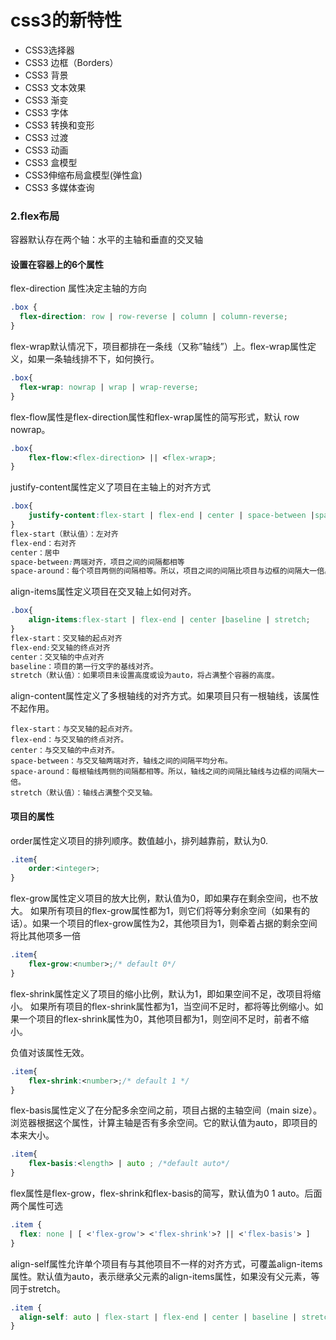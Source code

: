 # css3的新特性

- CSS3选择器
- CSS3 边框（Borders）
- CSS3 背景
- CSS3 文本效果
- CSS3 渐变
- CSS3 字体
- CSS3 转换和变形
- CSS3 过渡
- CSS3 动画
- CSS3 盒模型
- CSS3伸缩布局盒模型(弹性盒)
- CSS3 多媒体查询

### 2.flex布局
容器默认存在两个轴：水平的主轴和垂直的交叉轴

#### 设置在容器上的6个属性

flex-direction 属性决定主轴的方向
```css
.box {
  flex-direction: row | row-reverse | column | column-reverse;
}
```

flex-wrap默认情况下，项目都排在一条线（又称”轴线”）上。flex-wrap属性定义，如果一条轴线排不下，如何换行。
```css
.box{
  flex-wrap: nowrap | wrap | wrap-reverse;
}
```

flex-flow属性是flex-direction属性和flex-wrap属性的简写形式，默认 row nowrap。
```css
.box{
    flex-flow:<flex-direction> || <flex-wrap>;
}
```
justify-content属性定义了项目在主轴上的对齐方式
```css
.box{
    justify-content:flex-start | flex-end | center | space-between |space-around;
}
flex-start（默认值）：左对齐
flex-end：右对齐
center：居中
space-between:两端对齐，项目之间的间隔都相等
space-around：每个项目两侧的间隔相等。所以，项目之间的间隔比项目与边框的间隔大一倍。
```

align-items属性定义项目在交叉轴上如何对齐。
```css
.box{
    align-items:flex-start | flex-end | center |baseline | stretch;
}
flex-start：交叉轴的起点对齐
flex-end:交叉轴的终点对齐
center：交叉轴的中点对齐
baseline：项目的第一行文字的基线对齐。
stretch（默认值）：如果项目未设置高度或设为auto，将占满整个容器的高度。
```

align-content属性定义了多根轴线的对齐方式。如果项目只有一根轴线，该属性不起作用。
```
flex-start：与交叉轴的起点对齐。
flex-end：与交叉轴的终点对齐。
center：与交叉轴的中点对齐。
space-between：与交叉轴两端对齐，轴线之间的间隔平均分布。
space-around：每根轴线两侧的间隔都相等。所以，轴线之间的间隔比轴线与边框的间隔大一倍。
stretch（默认值）：轴线占满整个交叉轴。
```
#### 项目的属性

order属性定义项目的排列顺序。数值越小，排列越靠前，默认为0.
```css
.item{
    order:<integer>;
}
```
flex-grow属性定义项目的放大比例，默认值为0，即如果存在剩余空间，也不放大。
如果所有项目的flex-grow属性都为1，则它们将等分剩余空间（如果有的话）。如果一个项目的flex-grow属性为2，其他项目为1，则牵着占据的剩余空间将比其他项多一倍
```css
.item{
    flex-grow:<number>;/* default 0*/
}
```
flex-shrink属性定义了项目的缩小比例，默认为1，即如果空间不足，改项目将缩小。
如果所有项目的flex-shrink属性都为1，当空间不足时，都将等比例缩小。如果一个项目的flex-shrink属性为0，其他项目都为1，则空间不足时，前者不缩小。

负值对该属性无效。
```css
.item{
    flex-shrink:<number>;/* default 1 */
}
```

flex-basis属性定义了在分配多余空间之前，项目占据的主轴空间（main size）。浏览器根据这个属性，计算主轴是否有多余空间。它的默认值为auto，即项目的本来大小。
```css
.item{
    flex-basis:<length> | auto ; /*default auto*/
}
```

flex属性是flex-grow，flex-shrink和flex-basis的简写，默认值为0 1 auto。后面两个属性可选
```css
.item {
  flex: none | [ <'flex-grow'> <'flex-shrink'>? || <'flex-basis'> ]
}
```

align-self属性允许单个项目有与其他项目不一样的对齐方式，可覆盖align-items属性。默认值为auto，表示继承父元素的align-items属性，如果没有父元素，等同于stretch。
```css
.item {
  align-self: auto | flex-start | flex-end | center | baseline | stretch;
}
```